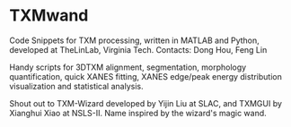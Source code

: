 # TXMwand
Code Snippets for TXM processing, written in MATLAB and Python, developed at TheLinLab, Virginia Tech.
Contacts: Dong Hou, Feng Lin

Handy scripts for 3DTXM alignment, segmentation, morphology quantification, quick XANES fitting, XANES edge/peak energy distribution visualization and statistical analysis. 

Shout out to TXM-Wizard developed by Yijin Liu at SLAC, and TXMGUI by Xianghui Xiao at NSLS-II.
Name inspired by the wizard's magic wand.
